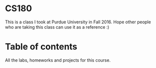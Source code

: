 # CS180
This is a class I took at Purdue University in Fall 2016. Hope other people who are taking this class can use it as a reference :)

# Table of contents
All the labs, homeworks and projects for this course.
